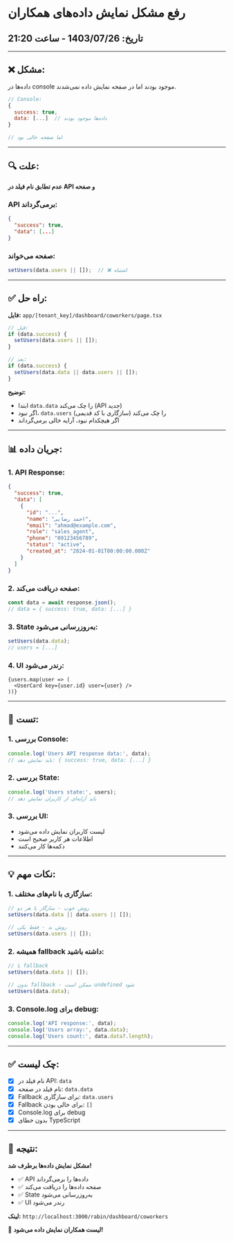 # رفع مشکل نمایش داده‌های همکاران

## تاریخ: 1403/07/26 - ساعت 21:20

---

## ❌ مشکل:

داده‌ها در console موجود بودند اما در صفحه نمایش داده نمی‌شدند.

```javascript
// Console:
{
  success: true,
  data: [...]  // داده‌ها موجود بودند
}

// اما صفحه خالی بود
```

---

## 🔍 علت:

**عدم تطابق نام فیلد در API و صفحه**

### API برمی‌گرداند:
```json
{
  "success": true,
  "data": [...]
}
```

### صفحه می‌خواند:
```typescript
setUsers(data.users || []);  // ❌ اشتباه
```

---

## ✅ راه حل:

**فایل:** `app/[tenant_key]/dashboard/coworkers/page.tsx`

```typescript
// قبل:
if (data.success) {
  setUsers(data.users || []);
}

// بعد:
if (data.success) {
  setUsers(data.data || data.users || []);
}
```

**توضیح:**
- ابتدا `data.data` را چک می‌کند (API جدید)
- اگر نبود، `data.users` را چک می‌کند (سازگاری با کد قدیمی)
- اگر هیچکدام نبود، آرایه خالی برمی‌گرداند

---

## 📊 جریان داده:

### 1. API Response:
```json
{
  "success": true,
  "data": [
    {
      "id": "...",
      "name": "احمد رضایی",
      "email": "ahmad@example.com",
      "role": "sales_agent",
      "phone": "09123456789",
      "status": "active",
      "created_at": "2024-01-01T00:00:00.000Z"
    }
  ]
}
```

### 2. صفحه دریافت می‌کند:
```typescript
const data = await response.json();
// data = { success: true, data: [...] }
```

### 3. State به‌روزرسانی می‌شود:
```typescript
setUsers(data.data);
// users = [...]
```

### 4. UI رندر می‌شود:
```tsx
{users.map(user => (
  <UserCard key={user.id} user={user} />
))}
```

---

## 🧪 تست:

### 1. بررسی Console:
```javascript
console.log('Users API response data:', data);
// باید نمایش دهد: { success: true, data: [...] }
```

### 2. بررسی State:
```javascript
console.log('Users state:', users);
// باید آرایه‌ای از کاربران نمایش دهد
```

### 3. بررسی UI:
- لیست کاربران نمایش داده می‌شود
- اطلاعات هر کاربر صحیح است
- دکمه‌ها کار می‌کنند

---

## 💡 نکات مهم:

### 1. سازگاری با نام‌های مختلف:
```typescript
// روش خوب - سازگار با هر دو
setUsers(data.data || data.users || []);

// روش بد - فقط یکی
setUsers(data.users || []);
```

### 2. همیشه fallback داشته باشید:
```typescript
// با fallback
setUsers(data.data || []);

// بدون fallback - ممکن است undefined شود
setUsers(data.data);
```

### 3. Console.log برای debug:
```typescript
console.log('API response:', data);
console.log('Users array:', data.data);
console.log('Users count:', data.data?.length);
```

---

## ✅ چک لیست:

- [x] نام فیلد در API: `data`
- [x] نام فیلد در صفحه: `data.data`
- [x] Fallback برای سازگاری: `data.users`
- [x] Fallback برای خالی بودن: `[]`
- [x] Console.log برای debug
- [x] بدون خطای TypeScript

---

## 🎯 نتیجه:

**مشکل نمایش داده‌ها برطرف شد!**

- ✅ API داده‌ها را برمی‌گرداند
- ✅ صفحه داده‌ها را دریافت می‌کند
- ✅ State به‌روزرسانی می‌شود
- ✅ UI رندر می‌شود

**لینک:** `http://localhost:3000/rabin/dashboard/coworkers`

🎉 **لیست همکاران نمایش داده می‌شود!**
